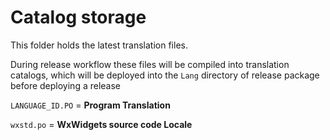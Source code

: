 # Catalog storage

This folder holds the latest translation files.

During release workflow these files will be compiled into translation catalogs, which will be deployed into the `Lang` directory of release package before deploying a release

`LANGUAGE_ID.PO` = __Program Translation__

`wxstd.po` = __WxWidgets source code Locale__